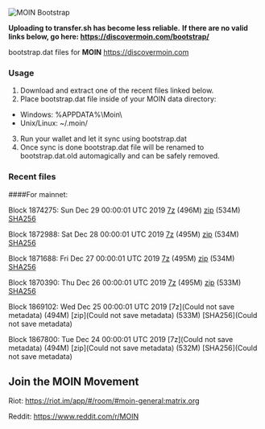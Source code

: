 ![MOIN Bootstrap](https://i.imgur.com/KjM1jMp.jpg)

**Uploading to transfer.sh has become less reliable.**
**If there are no valid links below, go here: https://discovermoin.com/bootstrap/**

bootstrap.dat files for **MOIN** https://discovermoin.com

### Usage

1. Download and extract one of the recent files linked below.
2. Place bootstrap.dat file inside of your MOIN data directory:
 - Windows: %APPDATA%\Moin\
 - Unix/Linux: ~/.moin/
3. Run your wallet and let it sync using bootstrap.dat
4. Once sync is done bootstrap.dat file will be renamed to bootstrap.dat.old automagically and can be safely removed.


### Recent files

####For mainnet:

Block 1874275: Sun Dec 29 00:00:01 UTC 2019 [7z](https://transfer.sh/5GSeS/bootstrap.dat.20191229.7z) (496M) [zip](https://transfer.sh/ooUfG/bootstrap.dat.20191229.zip) (534M) [SHA256](https://transfer.sh/L8AbE/sha256.txt)

Block 1872988: Sat Dec 28 00:00:01 UTC 2019 [7z](https://transfer.sh/cKSmr/bootstrap.dat.20191228.7z) (495M) [zip](https://transfer.sh/FDaQW/bootstrap.dat.20191228.zip) (534M) [SHA256](https://transfer.sh/730N0/sha256.txt)

Block 1871688: Fri Dec 27 00:00:01 UTC 2019 [7z](https://transfer.sh/tnRcT/bootstrap.dat.20191227.7z) (495M) [zip](https://transfer.sh/XNIGt/bootstrap.dat.20191227.zip) (534M) [SHA256](https://transfer.sh/14MXHS/sha256.txt)

Block 1870390: Thu Dec 26 00:00:01 UTC 2019 [7z]() (495M) [zip]() (533M) [SHA256]()

Block 1869102: Wed Dec 25 00:00:01 UTC 2019 [7z](Could not save metadata) (494M) [zip](Could not save metadata) (533M) [SHA256](Could not save metadata)

Block 1867800: Tue Dec 24 00:00:01 UTC 2019 [7z](Could not save metadata) (494M) [zip](Could not save metadata) (532M) [SHA256](Could not save metadata)

## Join the MOIN Movement

Riot: https://riot.im/app/#/room/#moin-general:matrix.org

Reddit: https://www.reddit.com/r/MOIN
